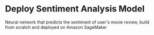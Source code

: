 # Deploy Sentiment Analysis Model
Neural network that predicts the sentiment of user's movie review, build from scratch and deployed on Amazon SageMaker
